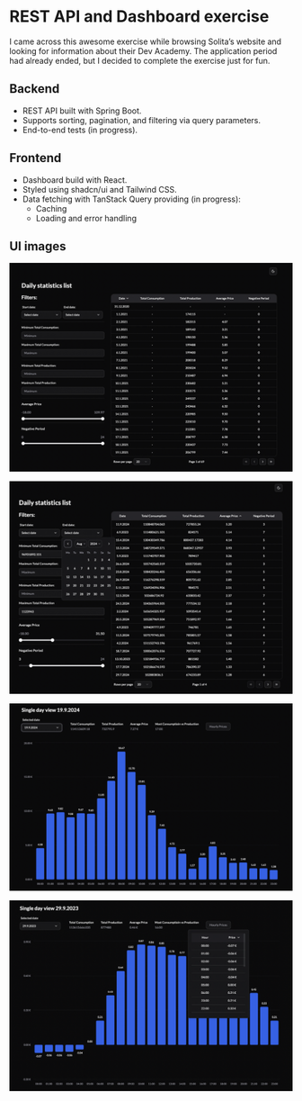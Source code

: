 # REST API and Dashboard exercise

I came across this awesome exercise while browsing Solita’s website and looking for information about their Dev Academy. The application period had already ended, but I decided to complete the exercise just for fun.

## Backend

- REST API built with Spring Boot.
- Supports sorting, pagination, and filtering via query parameters.
- End-to-end tests (in progress).


## Frontend

- Dashboard build with React.
- Styled using shadcn/ui and Tailwind CSS.
- Data fetching with TanStack Query providing (in progress):
  - Caching
  - Loading and error handling


## UI images

![img.png](readme-imgs/daily-statistics-list.png)

![img_1.png](readme-imgs/filters.png)

![img_2.png](readme-imgs/single-day-view.png)

![img.png](readme-imgs/hourly-prices.png)